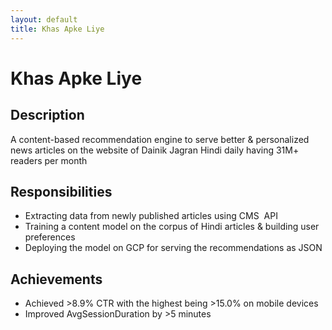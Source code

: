 ```yaml
---
layout: default
title: Khas Apke Liye
---
```

# Khas Apke Liye
## Description
A content-based recommendation engine to serve better & personalized news articles on the website of Dainik Jagran Hindi daily having 31M+ readers per month

## Responsibilities
* Extracting data from newly published articles using CMS  API
* Training a content model on the corpus of Hindi articles & building user preferences
* Deploying the model on GCP for serving the recommendations as JSON

## Achievements
* Achieved >8.9% CTR with the highest being >15.0% on mobile devices
* Improved AvgSessionDuration by >5 minutes